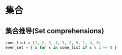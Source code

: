 # 集合

## 集合推导(Set comprehensions)

```python
some_list = [1, 2, 3, 4, 5, 2, 5, 1, 4, 8]
even_set = { x for x in some_list if x % 2 == 0 }
```
